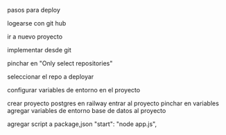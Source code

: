 pasos para deploy

logearse con git hub

ir a nuevo proyecto

implementar desde git

pinchar en "Only select repositories"

seleccionar el repo a deployar

configurar variables de entorno en el proyecto

crear proyecto postgres en railway
entrar al proyecto pinchar en variables
agregar variables de entorno base de datos al proyecto

agregar script a package,json  "start": "node app.js",